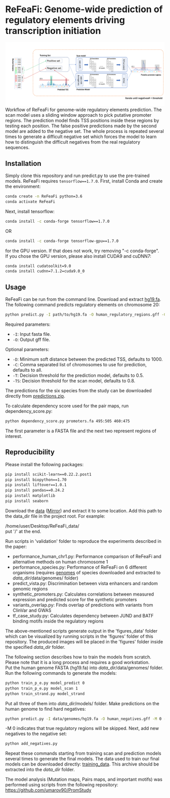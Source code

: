 # ReFeaFi: Genome-wide prediction of regulatory elements driving transcription initiation
![Framework](framework.png)
Workflow of ReFeaFi for genome-wide regulatory elements prediction. The scan model uses a sliding window approach to pick putative promoter regions. The prediction model finds TSS positions inside these regions by testing each position. The false positive predictions made by the second model are added to the negative set. The whole process is repeated several times to generate a difficult negative set which forces the model to learn how to distinguish the difficult negatives from the real regulatory sequences.

## Installation

Simply clone this repository and run predict.py to use the pre-trained models. 
ReFeaFi requires ```tensorflow==1.7.0```. First, install Conda and create the environment:
```sh
conda create -n ReFeaFi python=3.6
conda activate ReFeaFi
```
Next, install tensorflow:
```sh
conda install -c conda-forge tensorflow==1.7.0
```
OR
```sh
conda install -c conda-forge tensorflow-gpu==1.7.0
```
for the GPU version. If that does not work, try removing "-c conda-forge".  
If you chose the GPU version, please also install CUDA9 and cuDNN7:
```sh
conda install cudatoolkit=9.0
conda install cudnn=7.1.2=cuda9.0_0
```
## Usage
ReFeaFi can be run from the command line. Download and extract [hg19.fa](http://hgdownload.cse.ucsc.edu/goldenpath/hg19/bigZips/hg19.fa.gz). 
The following command predicts regulatory elements on chromosome 20: 
```sh
python predict.py -I path/to/hg19.fa -O human_regulatory_regions.gff -C chr20  -T 0.8 -D 1000 -TS 0.95
```
Required parameters:
 - ```-I```: Input fasta file.
 - ```-O```: Output gff file.

Optional parameters:
 - ```-D```: Minimum soft distance between the predicted TSS, defaults to 1000.
 - ```-C```: Comma separated list of chromosomes to use for prediction, defaults to all.
 - ```-T```: Decision threshold for the prediction model, defaults to 0.5.
 - ```-TS```: Decision threshold for the scan model, defaults to 0.8.
 
The predictions for the six species from the study can be downloaded directly from [predictions.zip](https://drive.google.com/file/d/1t3qF35SdimANuzRNstGpse3OoWhc1i_X/view?usp=sharing). 
 
To calculate dependency score used for the pair maps, run dependency_score.py:
```sh
python dependency_score.py promoters.fa 495:505 460:475 
```
The first parameter is a FASTA file and the next two represent regions of interest. 

## Reproducibility
Please install the following packages:
```sh
pip install scikit-learn==0.22.2.post1
pip install biopython==1.70
pip install liftover==1.0.1
pip install pandas==0.24.2
pip install matplotlib
pip install seaborn
```
Download the [data](https://www.dropbox.com/s/i7s5e5z7tqr2u54/ReFeaFi_data.zip?dl=1) ([Mirror](https://drive.google.com/file/d/1e6OPPZCOSMTA-ef5nF5xC_heLyklSntW/view?usp=sharing)) and extract it to some location. Add this path to the data_dir file in the project root. 
For example:

/home/user/Desktop/ReFeaFi_data/   
put '/' at the end. 

Run scripts in 'validation' folder to reproduce the experiments described in the paper:
* performance_human_chr1.py: Performance comparison of ReFeaFi and alternative methods on human chromosome 1
* performance_species.py: Performance of ReFeaFi on 6 different organisms (requires [genomes](https://drive.google.com/file/d/16FRJ2bh1iHxxwNkLt6Gouh3D5THp60As/view?usp=sharing) of species downloaded and extracted  to *data_dir*/data/genomes/ folder)
* predict_vista.py: Discrimination between vista enhancers and random genomic regions
* synthetic_promoters.py: Calculates correlations between measured expression and predicted score for the synthetic promoters
* variants_overlap.py: Finds overlap of predictions with variants from ClinVar and GWAS
* tf_case_study.py: Calculates dependency between JUND and BATF binding motifs inside the regulatory regions

The above-mentioned scripts generate output in the 'figures_data' folder which can be visualized by running scripts in the 'figures' folder of this repository. The produced images will be placed in the 'figures' folder inside the specified *data_dir* folder.

The following section describes how to train the models from scratch. Please note that it is a long process and requires a good workstation.  
Put the human genome FASTA (hg19.fa) into *data_dir*/data/genomes/ folder. Run the following commands to generate the models:
```sh
python train_p_e.py model_predict 0
python train_p_e.py model_scan 1
python train_strand.py model_strand
```
Put all three of them into *data_dir*/models/ folder. Make predictions on the human genome to find hard negatives:
```sh
python predict.py -I data/genomes/hg19.fa -O human_negatives.gff -M 0 -T 0.5
```
-M 0 indicates that true regulatory regions will be skipped. 
Next, add new negatives to the negative set:
```sh
python add_negatives.py
```
Repeat these commands starting from training scan and prediction models several times to generate the final models. The data used to train our final models can be downloaded directly: [training_data](https://drive.google.com/file/d/1sodoR286E4BuI_znd-_3z13STPpQEk1k/view?usp=sharing). This archive should be extracted into the *data_dir* folder.

The model analysis (Mutation maps, Pairs maps, and important motifs) was performed using scripts from the following repository:
https://github.com/umarov90/PromStudy
